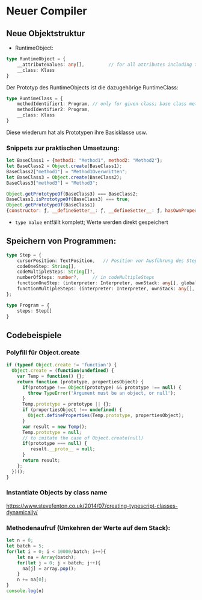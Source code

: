 # Neuer Compiler
## Neue Objektstruktur
 - RuntimeObject:
```typescript
type RuntimeObject = {
    __attributeValues: any[],         // for all attributes including those of base classes
    __class: Klass
}
```
Der Prototyp des RuntimeObjects ist die dazugehörige RuntimeClass:
```typescript
type RuntimeClass = {
    methodIdentifier1: Program, // only for given class; base class methods are part of prototype-attribute
    methodIdentifier2: Program,
    __class: Klass
}
```
Diese wiederum hat als Prototypen ihre Basisklasse usw.
### Snippets zur praktischen Umsetzung:
```javascript
let BaseClass1 = {method1: "Method1", method2: "Method2"};
let BaseClass2 = Object.create(BaseClass1);
BaseClass2["method1"] = "Method1Overwritten";
let BaseClass3 = Object.create(BaseClass2);
BaseClass3["method3"] = "Method3";

Object.getPrototypeOf(BaseClass3) === BaseClass2;
BaseClass1.isPrototypeOf(BaseClass3) === true;
Object.getPrototypeOf(BaseClass1)
{constructor: ƒ, __defineGetter__: ƒ, __defineSetter__: ƒ, hasOwnProperty: ƒ, __lookupGetter__: ƒ, …}
```

 - `type Value` entfällt komplett; Werte werden direkt gespeichert
## Speichern von Programmen:
```typescript
type Step = {
    cursorPosition: TextPosition,   // Position vor Ausführung des Steps
    codeOneStep: String[],
    codeMultipleSteps: String[]?,
    numberOfSteps: number?,     // in codeMultipleSteps 
    functionOneStep: (interpreter: Interpreter, ownStack: any[], globalStack: any[]): void,
    functionMultipleSteps: (interpreter: Interpreter, ownStack: any[], globalStack: any[]): void,
};

type Program = {
    steps: Step[]
}
```
## Codebeispiele




### Polyfill für Object.create
```javascript
if (typeof Object.create != 'function') {
  Object.create = (function(undefined) {
    var Temp = function() {};
    return function (prototype, propertiesObject) {
      if(prototype !== Object(prototype) && prototype !== null) {
        throw TypeError('Argument must be an object, or null');
      }
      Temp.prototype = prototype || {};
      if (propertiesObject !== undefined) {
        Object.defineProperties(Temp.prototype, propertiesObject);
      }
      var result = new Temp();
      Temp.prototype = null;
      // to imitate the case of Object.create(null)
      if(prototype === null) {
         result.__proto__ = null;
      }
      return result;
    };
  })();
}
```



### Instantiate Objects by class name
https://www.stevefenton.co.uk/2014/07/creating-typescript-classes-dynamically/

### Methodenaufruf (Umkehren der Werte auf dem Stack):
```javascript
let n = 0;
let batch = 5;
for(let i = 0; i < 10000/batch; i++){
    let na = Array(batch);
    for(let j = 0; j < batch; j++){
      na[j] = array.pop();
    }
    n += na[0];
}
console.log(n)
```

